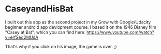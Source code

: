 # CaseyandHisBat

I built out this app as the second project in my Grow with Google/Udacity beginner android app devlopment course. I based it on the 1946 Disney film "Casey at Bat", which you can find here: https://www.youtube.com/watch?v=erfSed2MUsA

That's why if you click on his image, the game is over. ;)
